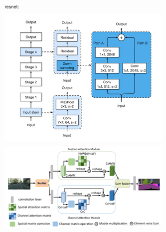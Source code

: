 resnet:

![image](https://github.com/ymengvanessa/AI-ML-CV/blob/main/res.jpg)

![image](https://github.com/ymengvanessa/AI-ML-CV/blob/main/dual-att%20net.png)

